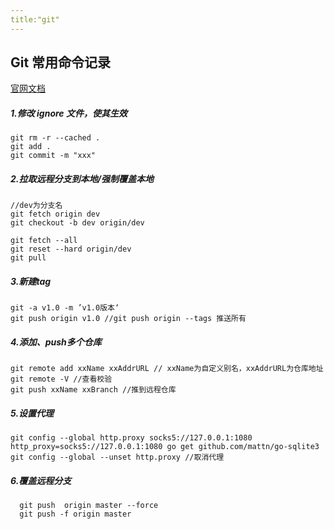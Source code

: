 ```yaml
---
title:"git"
---
```

## Git 常用命令记录 
[官网文档](https://git-scm.com/book/en/v2)

##### 1.修改 ignore 文件，使其生效
```
git rm -r --cached .
git add .
git commit -m "xxx"
```
##### 2.拉取远程分支到本地/强制覆盖本地
```
//dev为分支名
git fetch origin dev 
git checkout -b dev origin/dev

git fetch --all
git reset --hard origin/dev
git pull
```
##### 3.新建tag
```
git -a v1.0 -m ’v1.0版本‘
git push origin v1.0 //git push origin --tags 推送所有
```
##### 4.添加、push多个仓库
```
git remote add xxName xxAddrURL // xxName为自定义别名，xxAddrURL为仓库地址
git remote -V //查看校验
git push xxName xxBranch //推到远程仓库
```
##### 5.设置代理
```
git config --global http.proxy socks5://127.0.0.1:1080
http_proxy=socks5://127.0.0.1:1080 go get github.com/mattn/go-sqlite3
git config --global --unset http.proxy //取消代理
```
##### 6.覆盖远程分支
```
  git push  origin master --force
  git push -f origin master
```